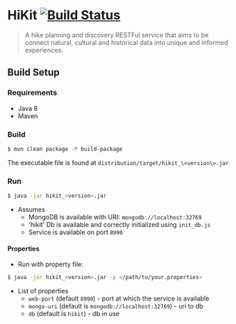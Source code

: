 
# HiKit [![Build Status](https://travis-ci.com/loreV/hikit.svg?token=poHDkeMHMhAtyZHWqhvU&branch=master)](https://travis-ci.com/loreV/hikit)
> A hike planning and discovery RESTFul service that aims to be connect natural, cultural and historical data into unique and informed experiences.

## Build Setup

### Requirements
- Java 8
- Maven
### Build
```bash
$ mvn clean package -P build-package
```
The executable file is found at `distribution/target/hikit_\<version\>.jar`
### Run
 ```bash
$ java -jar hikit_<version>.jar
```
* Assumes
  * MongoDB is available with URI: `mongodb://localhost:32769`
  * 'hikit' Db is available and correctly initialized using `init_db.js`
  * Service is available on port `8990`

#### Properties
* Run with property file:
```bash
$ java -jar hikit_<version>.jar -p </path/to/your.properties>
```
* List of properties
  * `web-port` (default `8990`) - port at which the service is available
  * `mongo-uri` (default is `mongodb://localhost:32769`) - uri to db
  * `db` (default is `hikit`) - db in use
